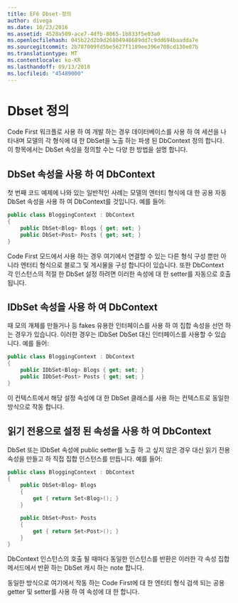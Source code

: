 ```yaml
---
title: EF6 Dbset-정의
author: divega
ms.date: 10/23/2016
ms.assetid: 4528a509-ace7-4dfb-8065-1b833f5e03a0
ms.openlocfilehash: 045b22d2b9d26804948689dd7c9dd694baadda7e
ms.sourcegitcommit: 2b787009fd5be5627f1189ee396e708cd130e07b
ms.translationtype: MT
ms.contentlocale: ko-KR
ms.lasthandoff: 09/13/2018
ms.locfileid: "45489000"
---
```

# <a name="defining-dbsets"></a>Dbset 정의
Code First 워크플로 사용 하 여 개발 하는 경우 데이터베이스를 사용 하 여 세션을 나타내며 모델의 각 형식에 대 한 DbSet을 노출 하는 파생 된 DbContext 정의 합니다. 이 항목에서는 DbSet 속성을 정의할 수는 다양 한 방법을 설명 합니다.  

## <a name="dbcontext-with-dbset-properties"></a>DbSet 속성을 사용 하 여 DbContext  

첫 번째 코드 예제에 나와 있는 일반적인 사례는 모델의 엔터티 형식에 대 한 공용 자동 DbSet 속성을 사용 하 여 DbContext를 것입니다. 예를 들어:  

``` csharp
public class BloggingContext : DbContext
{
    public DbSet<Blog> Blogs { get; set; }
    public DbSet<Post> Posts { get; set; }
}
```  

Code First 모드에서 사용 하는 경우 여기에서 연결할 수 있는 다른 형식 구성 뿐만 아니라 엔터티 형식으로 블로그 및 게시물을 구성 합니다이 있습니다. 또한 DbContext 각 인스턴스의 적절 한 DbSet 설정 하려면 이러한 속성에 대 한 setter를 자동으로 호출 됩니다.  

## <a name="dbcontext-with-idbset-properties"></a>IDbSet 속성을 사용 하 여 DbContext  

때 모의 개체를 만들거나 등 fakes 유용한 인터페이스를 사용 하 여 집합 속성을 선언 하는 경우가 있습니다. 이러한 경우는 IDbSet DbSet 대신 인터페이스를 사용할 수 있습니다. 예를 들어:  

``` csharp
public class BloggingContext : DbContext
{
    public IDbSet<Blog> Blogs { get; set; }
    public IDbSet<Post> Posts { get; set; }
}
```  

이 컨텍스트에서 해당 설정 속성에 대 한 DbSet 클래스를 사용 하는 컨텍스트로 동일한 방식으로 작동 합니다.  

## <a name="dbcontext-with-read-only-set-properties"></a>읽기 전용으로 설정 된 속성을 사용 하 여 DbContext  

DbSet 또는 IDbSet 속성에 public setter를 노출 하 고 싶지 않은 경우 대신 읽기 전용 속성을 만들고 하 직접 집합 인스턴스를 만듭니다. 예를 들어:  

``` csharp
public class BloggingContext : DbContext
{
    public DbSet<Blog> Blogs
    {
        get { return Set<Blog>(); }
    }

    public DbSet<Post> Posts
    {
        get { return Set<Post>(); }
    }
}
```  

DbContext 인스턴스의 호출 될 때마다 동일한 인스턴스를 반환은 이러한 각 속성 집합 메서드에서 반환 하는 DbSet 캐시 하는 note 합니다.  

동일한 방식으로 여기에서 작동 하는 Code First에 대 한 엔터티 형식 검색 되는 공용 getter 및 setter를 사용 하 여 속성에 대 한 합니다.  
